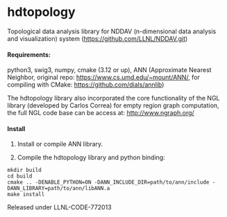 # hdtopology
Topological data analysis library for NDDAV (n-dimensional data analysis and visualization) system (https://github.com/LLNL/NDDAV.git)

#### Requirements:
python3, swig3, numpy, cmake (3.12 or up), ANN (Approximate Nearest Neighbor, original repo: https://www.cs.umd.edu/~mount/ANN/, for compiling with CMake: https://github.com/dials/annlib)

The hdtopology library also incorporated the core functionality of the NGL library (developed by Carlos Correa) for empty region graph computation, the full NGL code base can be access at: http://www.ngraph.org/


#### Install
1. Install or compile ANN library.

2. Compile the hdtopology library and python binding:
```console
mkdir build
cd build
cmake .. -DENABLE_PYTHON=ON -DANN_INCLUDE_DIR=path/to/ann/include -DANN_LIBRARY=path/to/ann/libANN.a
make install
```

Released under LLNL-CODE-772013

